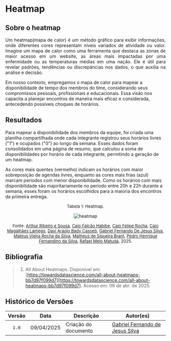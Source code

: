 # Heatmap

## Sobre o heatmap
<p style="text-align: justify">
Um heatmap(mapa de calor) é um método gráfico para exibir informações, onde diferentes cores representam níveis variados de atividade ou valor. Imagine um mapa de calor como uma ferramenta que destaca as zonas de maior acesso em um website, as áreas mais impactadas por uma enfermidade ou as temperaturas médias em uma nação. Ele é útil para revelar padrões, tendências ou discrepâncias nos dados, o que auxilia na análise e decisão.

Em nosso contexto, empregamos o mapa de calor para mapear a disponibilidade de tempo dos membros do time, considerando seus compromissos pessoais, profissionais e educacionais. Essa visão nos capacita a planejar encontros de maneira mais eficaz e considerada, antecedendo possíveis choques de horários. 

## Resultados
Para mapear a disponibilidade dos membros da equipe, foi criada uma planilha compartilhada onde cada integrante registrou seus horários livres ("1") e ocupados ("0") ao longo da semana. Esses dados foram consolidados em uma página de resumo, que calculou a soma de disponibilidades por horário de cada integrante, permitindo a geração de um heatmap.

As cores mais quentes (vermelho) indicam os horários com maior sobreposição de agendas livres, enquanto as cores mais frias (azul) marcam períodos com menor disponibilidade. Como os horários com mais disponibilidade são majoritariamente no período entre 20h e 22h durante a semana, esses foram os horários escolhidos para a maioria dos encontros da primeira entrega.
</p>


<font size="2"><p style="text-align: center">Tabela 1: Heatmap.</p></font>

<center>

![heatmap](./assets/heatmap.png)

</center>

<font size="2"><p style="text-align: center">Fonte: [Arthur Ribeiro e Sousa][artrsousa1], [Caio Falcão Habibe][CaioHabibe], [Caio Felipe Rocha][caio-felipee], [Caio Magalhães Lamego][caiolamego], [Davi Araújo Bady Casseb][dcasseb], [Gabriel Fernando De Jesus Silva][MMcLovin], [Mateus Vieira Rocha da Silva][mateusvrs], [Matheus de Siqueira Brant][MatheussBrant], [Pedro Henrique Fernandino da Silva][PedroHenrique061], [Rafael Melo Matuda][rmatuda], 2025.</p></font>

## Bibliografia

> 1. All About Heatmaps. Disponível em: [https://towardsdatascience.com/all-about-heatmaps-bb7d97f099d7](https://towardsdatascience.com/all-about-heatmaps-bb7d97f099d7). Acesso em: 09 de abr. de 2025.
>


## Histórico de Versões

| Versão | Data | Descrição | Autor(es) | 
| :----: | :--: | --------- | ----------- | 
| `1.0`  | 09/04/2025 | Criação do documento | [Gabriel Fernando de Jesus Silva](https://github.com/MMcLovin)  | 

[artrsousa1]: https://github.com/artrsousa1  
[CaioHabibe]: https://github.com/CaioHabibe  
[caio-felipee]: https://github.com/caio-felipee  
[caiolamego]: https://github.com/caiolamego  
[dcasseb]: https://github.com/dcasseb  
[MMcLovin]: https://github.com/MMcLovin  
[mateusvrs]: https://github.com/mateusvrs  
[MatheussBrant]: https://github.com/MatheussBrant  
[PedroHenrique061]: https://github.com/PedroHenrique061  
[rmatuda]: https://github.com/rmatuda  

